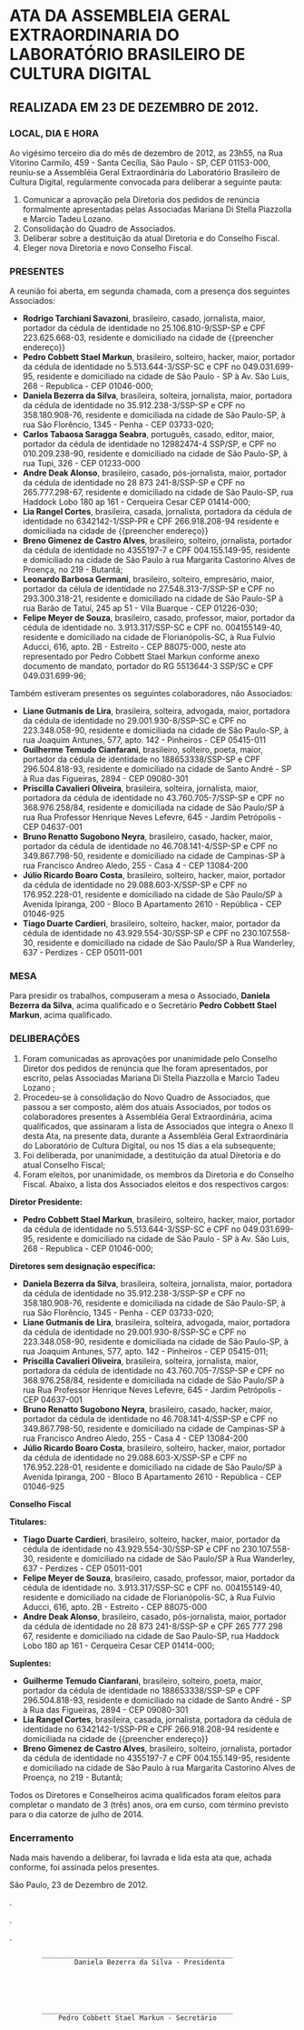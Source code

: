 # ATA DA ASSEMBLEIA GERAL EXTRAORDINARIA DO LABORATÓRIO BRASILEIRO DE CULTURA DIGITAL
## REALIZADA EM 23 DE DEZEMBRO DE 2012.

### LOCAL, DIA E HORA

Ao vigésimo terceiro dia do mês de dezembro de 2012, as 23h55, na Rua Vitorino Carmilo, 459 - Santa Cecília, São Paulo - SP, CEP 01153-000, reuniu-se a Assembléia Geral Extraordinária do Laboratório Brasileiro de Cultura Digital, regularmente convocada para deliberar a seguinte pauta:

1. Comunicar a aprovação pela Diretoria dos pedidos de renúncia formalmente apresentadas pelas Associadas Mariana Di Stella Piazzolla e Marcio Tadeu Lozano.
2. Consolidação do Quadro de Associados.
3. Deliberar sobre a destituição da atual Diretoria e do Conselho Fiscal.
4. Eleger nova Diretoria e novo Conselho Fiscal.

### PRESENTES

A reunião foi aberta, em segunda chamada, com a presença dos seguintes Associados: 


* **Rodrigo Tarchiani Savazoni**, brasileiro, casado, jornalista, maior, portador da cédula de identidade no 25.106.810-9/SSP-SP e CPF 223.625.668-03, residente e domiciliado na cidade de {{preencher endereço}}
* **Pedro Cobbett Stael Markun**, brasileiro, solteiro, hacker, maior, portador da cédula de identidade no 5.513.644-3/SSP-SC e CPF no 049.031.699-95, residente e domiciliado na cidade de São Paulo - SP à Av. São Luis, 268 - Republica - CEP 01046-000;
* **Daniela Bezerra da Silva**, brasileira, solteira, jornalista, maior, portadora da cédula de identidade no 35.912.238-3/SSP-SP e CPF no 358.180.908-76, residente e domiciliada na cidade de São Paulo-SP, à rua São Florêncio, 1345 - Penha - CEP 03733-020;
* **Carlos Tabaosa Saragga Seabra**, português, casado, editor, maior, portador da cédula de identidade no 12982474-4 SSP/SP, e CPF no 010.209.238-90, residente e domiciliado na cidade de São Paulo-SP, à rua Tupi, 326 - CEP 01233-000
* **Andre Deak Alonso**, brasileiro, casado, pós-jornalista, maior, portador da cédula de identidade no 28 873 241-8/SSP-SP e CPF no 265.777.298-67, residente e domiciliado na cidade de São Paulo-SP, rua Haddock Lobo 180 ap 161 - Cerqueira Cesar CEP 01414-000;
* **Lia Rangel Cortes**, brasileira, casada, jornalista, portadora da cédula de identidade no 6342142-1/SSP-PR e CPF 266.918.208-94 residente e domiciliada na cidade de {{preencher endereço}}
* **Breno Gimenez de Castro Alves**, brasileiro, solteiro, jornalista, portador da cédula de identidade no 4355197-7 e CPF 004.155.149-95, residente e domiciliado na cidade de São Paulo à rua Margarita Castorino Alves de Proença, no 219 - Butantã;
* **Leonardo Barbosa Germani**, brasileiro, solteiro, empresário, maior, portador da célula de identidade no 27.548.313-7/SSP-SP e CPF no 293.300.318-21, residente e domiciliado na cidade de Sâo Paulo-SP à rua Barão de Tatuí, 245 ap 51 - Vila Buarque - CEP 01226-030;
* **Felipe Meyer de Souza**, brasileiro, casado, professor, maior, portador da cédula de identidade no. 3.913.317/SSP-SC e CPF no. 004155149-40, residente e domiciliado na cidade de Florianópolis-SC, à Rua Fulvio Aducci, 616, apto. 2B - Estreito - CEP 88075-000, neste ato representado por Pedro Cobbett Stael Markun conforme anexo documento de mandato, portador do RG 5513644-3 SSP/SC e CPF 049.031.699-96;


Também estiveram presentes os seguintes colaboradores, não Associados:


* **Liane Gutmanis de Lira**, brasileira, solteira, advogada, maior, portadora da cédula de identidade no 29.001.930-8/SSP-SC e CPF no 223.348.058-90, residente e domiciliada na cidade de São Paulo-SP, à rua Joaquim Antunes, 577, apto. 142 - Pinheiros - CEP 05415-011
* **Guilherme Temudo Cianfarani**, brasileiro, solteiro, poeta, maior, portador da cédula de identidade no 188653338/SSP-SP e CPF 296.504.818-93, residente e domiciliado na cidade de Santo André - SP à Rua das Figueiras, 2894 - CEP  09080-301
* **Priscilla Cavalieri Oliveira**, brasileira, solteira, jornalista, maior, portadora da cédula de identidade no 43.760.705-7/SSP-SP e CPF no 368.976.258/84, residente e domiciliada na cidade de São Paulo/SP à rua Rua Professor Henrique Neves Lefevre, 645 - Jardim Petrópolis - CEP 04637-001
* **Bruno Renatto Sugobono Neyra**, brasileiro, casado, hacker, maior, portador da cédula de identidade no 46.708.141-4/SSP-SP e CPF no 349.867.798-50, residente e domiciliado na cidade de Campinas-SP à rua Francisco Andreo Aledo, 255 - Casa 4 - CEP 13084-200
* **Júlio Ricardo Boaro Costa**, brasileiro, solteiro, hacker, maior, portador da cédula de identidade no 29.088.603-X/SSP-SP e CPF no 176.952.228-01, residente e domiciliado na cidade de São Paulo/SP à Avenida Ipiranga, 200 - Bloco B Apartamento 2610 - República - CEP 01046-925
* **Tiago Duarte Cardieri**, brasileiro, solteiro, hacker, maior, portador da cédula de identidade no 43.929.554-30/SSP-SP e CPF no 230.107.558-30, residente e domiciliado na cidade de São Paulo/SP à Rua Wanderley, 637 - Perdizes - CEP 05011-001

### MESA

Para presidir os trabalhos, compuseram a mesa o Associado, **Daniela Bezerra da Silva**, acima qualificado e o Secretário **Pedro Cobbett Stael Markun**, acima qualificado.

### DELIBERAÇÕES

1. Foram comunicadas as aprovações por unanimidade pelo Conselho Diretor dos pedidos de renúncia que lhe foram apresentados, por escrito, pelas Associadas Mariana Di Stella Piazzolla e Marcio Tadeu Lozano ;
2. Procedeu-se à consolidação do Novo Quadro de Associados, que passou a ser composto, além dos atuais Associados, por todos os colaboradores presentes à Assembléia Geral Extraordinária, acima qualificados, que assinaram a lista de Associados que integra o Anexo II desta Ata, na presente data, durante a Assembléia Geral Extraordinária do Laboratório de Cultura Digital, ou nos 15 dias a ela subsequente;
3. Foi deliberada, por unanimidade, a destituição da atual Diretoria e do atual Conselho Fiscal;
4. Foram eleitos, por unanimidade, os membros da Diretoria e do Conselho Fiscal. Abaixo, a lista dos Associados eleitos e dos respectivos cargos:

**Diretor Presidente:**

* **Pedro Cobbett Stael Markun**, brasileiro, solteiro, hacker, maior, portador da cédula de identidade no 5.513.644-3/SSP-SC e CPF no 049.031.699-95, residente e domiciliado na cidade de São Paulo - SP à Av. São Luis, 268 - Republica - CEP 01046-000;

**Diretores sem designação específica:**

* **Daniela Bezerra da Silva**, brasileira, solteira, jornalista, maior, portadora da cédula de identidade no 35.912.238-3/SSP-SP e CPF no 358.180.908-76, residente e domiciliada na cidade de São Paulo-SP, à rua São Florêncio, 1345 - Penha - CEP 03733-020;
* **Liane Gutmanis de Lira**, brasileira, solteira, advogada, maior, portadora da cédula de identidade no 29.001.930-8/SSP-SC e CPF no 223.348.058-90, residente e domiciliada na cidade de São Paulo-SP, à rua Joaquim Antunes, 577, apto. 142 - Pinheiros - CEP 05415-011;
* **Priscilla Cavalieri Oliveira**, brasileira, solteira, jornalista, maior, portadora da cédula de identidade no 43.760.705-7/SSP-SP e CPF no 368.976.258/84, residente e domiciliada na cidade de São Paulo/SP à rua Rua Professor Henrique Neves Lefevre, 645 - Jardim Petrópolis - CEP 04637-001
* **Bruno Renatto Sugobono Neyra**, brasileiro, casado, hacker, maior, portador da cédula de identidade no 46.708.141-4/SSP-SP e CPF no 349.867.798-50, residente e domiciliado na cidade de Campinas-SP à rua Francisco Andreo Aledo, 255 - Casa 4 - CEP 13084-200
* **Júlio Ricardo Boaro Costa**, brasileiro, solteiro, hacker, maior, portador da cédula de identidade no 29.088.603-X/SSP-SP e CPF no 176.952.228-01, residente e domiciliado na cidade de São Paulo/SP à Avenida Ipiranga, 200 - Bloco B Apartamento 2610 - República - CEP 01046-925

**Conselho Fiscal**

**Titulares:**

* **Tiago Duarte Cardieri**, brasileiro, solteiro, hacker, maior, portador da cédula de identidade no 43.929.554-30/SSP-SP e CPF no 230.107.558-30, residente e domiciliado na cidade de São Paulo/SP à Rua Wanderley, 637 - Perdizes - CEP 05011-001
* **Felipe Meyer de Souza**, brasileiro, casado, professor, maior, portador da cédula de identidade no. 3.913.317/SSP-SC e CPF no. 004155149-40, residente e domiciliado na cidade de Florianópolis-SC, à Rua Fulvio Aducci, 616, apto. 2B - Estreito - CEP 88075-000
* **Andre Deak Alonso**, brasileiro, casado, pós-jornalista, maior, portador da cédula de identidade no 28 873 241-8/SSP-SP e CPF 265 777 298 67, residente e domiciliado na cidade de Sao Paulo-SP, rua Haddock Lobo 180 ap 161 - Cerqueira Cesar CEP 01414-000;

**Suplentes:**

* **Guilherme Temudo Cianfarani**, brasileiro, solteiro, poeta, maior, portador da cédula de identidade no 188653338/SSP-SP e CPF 296.504.818-93, residente e domiciliado na cidade de Santo André - SP à Rua das Figueiras, 2894 - CEP  09080-301
* **Lia Rangel Cortes**, brasileira, casada, jornalista, portadora da cédula de identidade no 6342142-1/SSP-PR e CPF 266.918.208-94 residente e domiciliada na cidade de {{preencher endereço}}
* **Breno Gimenez de Castro Alves**, brasileiro, solteiro, jornalista, portador da cédula de identidade no 4355197-7 e CPF 004.155.149-95, residente e domiciliado na cidade de São Paulo à rua Margarita Castorino Alves de Proença, no 219 - Butantã;

Todos os Diretores e Conselheiros acima qualificados foram eleitos para completar o mandato de 3 (três) anos, ora em curso, com término previsto para o dia catorze de julho de 2014.

### Encerramento

Nada mais havendo a deliberar, foi lavrada e lida esta ata que, achada conforme, foi assinada pelos presentes.

São Paulo, 23 de Dezembro de 2012.

.

.

.

			_______________________________________________
					Daniela Bezerra da Silva - Presidenta





			_______________________________________________
			  	Pedro Cobbett Stael Markun - Secretário
